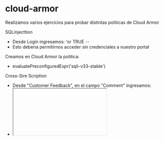 # cloud-armor
Realizamos varios ejercicios para probar distintas politicas de Cloud Armor

SQLinjecttion
  - Desde Login ingresamos:  'or TRUE --
  - Esto debería permitirnos acceder sin credenciales a nuestro portal
  
Creamos en Cloud Armor la politica:
  + evaluatePreconfiguredExpr('sqli-v33-stable')
  
Cross-Sire Scription
  - Desde "Customer Feedback", en el campo "Comment" ingresamos:
  - <iframe src="javascript:alert('xss attack')"
  
Creamos en Cloud Armor la politica:

  + evaluatePreconfiguredExpr('xss-v33-stable')
  
  
Restringir accesso a un path
   - desde nuestr url agregamos la ruta "/ftp", veremos en contenido de este directorio
   
Creamos en Cloud Armor la politica:

  + request.path.matches('/ftp')


Idea original tomada de https://www.youtube.com/watch?v=RsXbmOb3L2E
